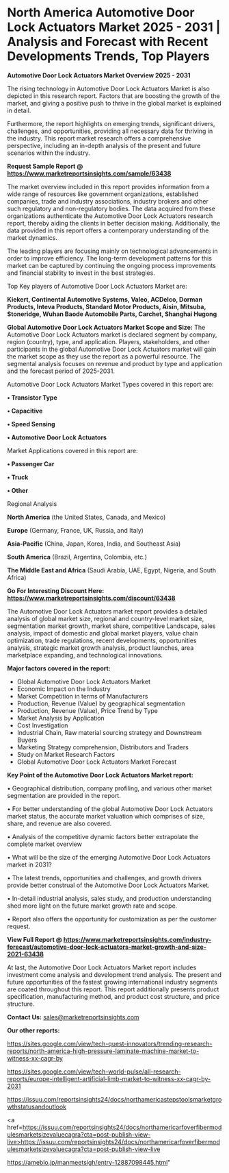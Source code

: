 # North America Automotive Door Lock Actuators Market 2025 - 2031 | Analysis and Forecast with Recent Developments Trends, Top Players

<Strong> Automotive Door Lock Actuators Market Overview 2025 - 2031</strong>

The rising technology in Automotive Door Lock Actuators Market is also depicted in this research report. Factors that are boosting the growth of the market, and giving a positive push to thrive in the global market is explained in detail.

Furthermore, the report highlights on emerging trends, significant drivers, challenges, and opportunities, providing all necessary data for thriving in the industry. This report market research offers a comprehensive perspective, including an in-depth analysis of the present and future scenarios within the industry.

<strong>Request Sample Report @ <a href=https://www.marketreportsinsights.com/sample/63438>https://www.marketreportsinsights.com/sample/63438</a></strong>

The market overview included in this report provides information from a wide range of resources like government organizations, established companies, trade and industry associations, industry brokers and other such regulatory and non-regulatory bodies. The data acquired from these organizations authenticate the Automotive Door Lock Actuators research report, thereby aiding the clients in better decision making. Additionally, the data provided in this report offers a contemporary understanding of the market dynamics.

The leading players are focusing mainly on technological advancements in order to improve efficiency. The long-term development patterns for this market can be captured by continuing the ongoing process improvements and financial stability to invest in the best strategies.

Top Key players of Automotive Door Lock Actuators Market are:

<strong>Kiekert, Continental Automotive Systems, Valeo, ACDelco, Dorman Products, Inteva Products, Standard Motor Products, Aisin, Mitsuba, Stoneridge, Wuhan Baode Automobile Parts, Carchet, Shanghai Hugong</strong>

<strong><b>Global Automotive Door Lock Actuators Market Scope and Size:</b></strong>
The Automotive Door Lock Actuators market is declared segment by company, region (country), type, and application. Players, stakeholders, and other participants in the global Automotive Door Lock Actuators market will gain the market scope as they use the report as a powerful resource. The segmental analysis focuses on revenue and product by type and application and the forecast period of 2025-2031.

Automotive Door Lock Actuators Market Types covered in this report are:

<strong>• Transistor Type

• Capacitive

• Speed Sensing

• Automotive Door Lock Actuators</strong>

Market Applications covered in this report are:

<strong>• Passenger Car

• Truck

• Other</strong> 

Regional Analysis

<strong>North America</strong> (the United States, Canada, and Mexico)

<strong>Europe</strong> (Germany, France, UK, Russia, and Italy)

<strong>Asia-Pacific</strong> (China, Japan, Korea, India, and Southeast Asia)

<strong>South America</strong> (Brazil, Argentina, Colombia, etc.)

<strong>The Middle East and Africa</strong> (Saudi Arabia, UAE, Egypt, Nigeria, and South Africa)

<strong>Go For Interesting Discount Here: <a href=https://www.marketreportsinsights.com/discount/63438>https://www.marketreportsinsights.com/discount/63438</a></strong>

The Automotive Door Lock Actuators market report provides a detailed analysis of global market size, regional and country-level market size, segmentation market growth, market share, competitive Landscape, sales analysis, impact of domestic and global market players, value chain optimization, trade regulations, recent developments, opportunities analysis, strategic market growth analysis, product launches, area marketplace expanding, and technological innovations.

<strong><b>Major factors covered in the report:</b></strong>
<ul>
  <li>Global Automotive Door Lock Actuators Market </li>
  <li>Economic Impact on the Industry</li>
  <li>Market Competition in terms of Manufacturers</li>
  <li>Production, Revenue (Value) by geographical segmentation</li>
  <li>Production, Revenue (Value), Price Trend by Type</li>
  <li>Market Analysis by Application</li>
  <li>Cost Investigation</li>
  <li>Industrial Chain, Raw material sourcing strategy and Downstream Buyers</li>
  <li>Marketing Strategy comprehension, Distributors and Traders</li>
  <li>Study on Market Research Factors</li>
  <li>Global Automotive Door Lock Actuators Market Forecast</li>
</ul>

<strong><b>Key Point of the Automotive Door Lock Actuators Market report:</b></strong>

• Geographical distribution, company profiling, and various other market segmentation are provided in the report.

• For better understanding of the global Automotive Door Lock Actuators market status, the accurate market valuation which comprises of size, share, and revenue are also covered.

• Analysis of the competitive dynamic factors better extrapolate the complete market overview

• What will be the size of the emerging Automotive Door Lock Actuators market in 2031?

• The latest trends, opportunities and challenges, and growth drivers provide better construal of the Automotive Door Lock Actuators Market.

• In-detail industrial analysis, sales study, and production understanding shed more light on the future market growth rate and scope.

• Report also offers the opportunity for customization as per the customer request.

<strong><b>View Full Report @ <a href=https://www.marketreportsinsights.com/industry-forecast/automotive-door-lock-actuators-market-growth-and-size-2021-63438>https://www.marketreportsinsights.com/industry-forecast/automotive-door-lock-actuators-market-growth-and-size-2021-63438</a></b></strong>


At last, the Automotive Door Lock Actuators Market report includes investment come analysis and development trend analysis. The present and future opportunities of the fastest growing international industry segments are coated throughout this report. This report additionally presents product specification, manufacturing method, and product cost structure, and price structure.

<strong>Contact Us:</strong>
sales@marketreportsinsights.com

<strong>Our other reports:</strong>

<a href=https://sites.google.com/view/tech-quest-innovators/trending-research-reports/north-america-high-pressure-laminate-machine-market-to-witness-xx-cagr-by>https://sites.google.com/view/tech-quest-innovators/trending-research-reports/north-america-high-pressure-laminate-machine-market-to-witness-xx-cagr-by</a>

<a href=https://sites.google.com/view/tech-world-pulse/all-research-reports/europe-intelligent-artificial-limb-market-to-witness-xx-cagr-by-2031>https://sites.google.com/view/tech-world-pulse/all-research-reports/europe-intelligent-artificial-limb-market-to-witness-xx-cagr-by-2031</a>

<a href=https://issuu.com/reportsinsights24/docs/northamericastepstoolsmarketgrowthstatusandoutlook>https://issuu.com/reportsinsights24/docs/northamericastepstoolsmarketgrowthstatusandoutlook</a>

<a href=https://issuu.com/reportsinsights24/docs/northamericarfoverfibermodulesmarketsizevaluecagra?cta=post-publish-view-live>https://issuu.com/reportsinsights24/docs/northamericarfoverfibermodulesmarketsizevaluecagra?cta=post-publish-view-live</a>

<a href=https://ameblo.jp/manmeetsigh/entry-12887098445.html>https://ameblo.jp/manmeetsigh/entry-12887098445.html</a>"

